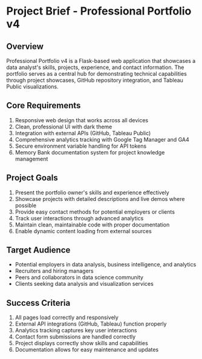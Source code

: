 # Project Brief - Professional Portfolio v4

## Overview
Professional Portfolio v4 is a Flask-based web application that showcases a data analyst's skills, projects, experience, and contact information. The portfolio serves as a central hub for demonstrating technical capabilities through project showcases, GitHub repository integration, and Tableau Public visualizations.

## Core Requirements
1. Responsive web design that works across all devices
2. Clean, professional UI with dark theme
3. Integration with external APIs (GitHub, Tableau Public)
4. Comprehensive analytics tracking with Google Tag Manager and GA4
5. Secure environment variable handling for API tokens
6. Memory Bank documentation system for project knowledge management

## Project Goals
1. Present the portfolio owner's skills and experience effectively
2. Showcase projects with detailed descriptions and live demos where possible
3. Provide easy contact methods for potential employers or clients
4. Track user interactions through advanced analytics
5. Maintain clean, maintainable code with proper documentation
6. Enable dynamic content loading from external sources

## Target Audience
- Potential employers in data analysis, business intelligence, and analytics
- Recruiters and hiring managers
- Peers and collaborators in data science community
- Clients seeking data analysis and visualization services

## Success Criteria
1. All pages load correctly and responsively
2. External API integrations (GitHub, Tableau) function properly
3. Analytics tracking captures key user interactions
4. Contact form submissions are handled correctly
5. Project displays correctly show skills and capabilities
6. Documentation allows for easy maintenance and updates 